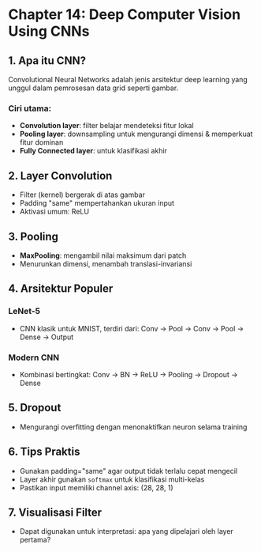 # Chapter 14: Deep Computer Vision Using CNNs

## 1. Apa itu CNN?
Convolutional Neural Networks adalah jenis arsitektur deep learning yang unggul dalam pemrosesan data grid seperti gambar.

### Ciri utama:
- **Convolution layer**: filter belajar mendeteksi fitur lokal
- **Pooling layer**: downsampling untuk mengurangi dimensi & memperkuat fitur dominan
- **Fully Connected layer**: untuk klasifikasi akhir

## 2. Layer Convolution
- Filter (kernel) bergerak di atas gambar
- Padding "same" mempertahankan ukuran input
- Aktivasi umum: ReLU

## 3. Pooling
- **MaxPooling**: mengambil nilai maksimum dari patch
- Menurunkan dimensi, menambah translasi-invariansi

## 4. Arsitektur Populer
### LeNet-5
- CNN klasik untuk MNIST, terdiri dari:
  Conv → Pool → Conv → Pool → Dense → Output

### Modern CNN
- Kombinasi bertingkat: Conv → BN → ReLU → Pooling → Dropout → Dense

## 5. Dropout
- Mengurangi overfitting dengan menonaktifkan neuron selama training

## 6. Tips Praktis
- Gunakan padding="same" agar output tidak terlalu cepat mengecil
- Layer akhir gunakan `softmax` untuk klasifikasi multi-kelas
- Pastikan input memiliki channel axis: (28, 28, 1)

## 7. Visualisasi Filter
- Dapat digunakan untuk interpretasi: apa yang dipelajari oleh layer pertama?
